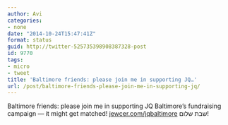 ```yaml
---
author: Avi
categories:
- none
date: "2014-10-24T15:47:41Z"
format: status
guid: http://twitter-525735398908387328-post
id: 9770
tags:
- micro
- tweet
title: 'Baltimore friends: please join me in supporting JQ…'
url: /post/baltimore-friends-please-join-me-in-supporting-jq/
---
```

Baltimore friends: please join me in supporting JQ Baltimore’s fundraising campaign — it might get matched! [jewcer.com/jqbaltimore](http://jewcer.com/jqbaltimore) שבת שלום!